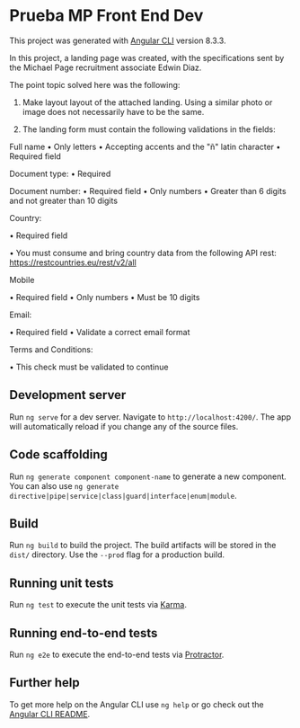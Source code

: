 # Prueba MP Front End Dev

This project was generated with [Angular CLI](https://github.com/angular/angular-cli) version 8.3.3.

In this project, a landing page was created, with the specifications sent by the Michael Page recruitment associate Edwin Diaz.

The point topic solved here was the following:

1. Make layout layout of the attached landing.
Using a similar photo or image does not necessarily have to be the same.

2. The landing form must contain the following validations in the fields:

Full name
• Only letters
• Accepting accents and the "ñ" latin character
• Required field

Document type:
• Required

Document number:
• Required field
• Only numbers
• Greater than 6 digits and not greater than 10 digits

Country:

• Required field

• You must consume and bring country data from the following API rest:
https://restcountries.eu/rest/v2/all

Mobile

• Required field
• Only numbers
• Must be 10 digits

Email:

• Required field
• Validate a correct email format

Terms and Conditions:

• This check must be validated to continue

## Development server

Run `ng serve` for a dev server. Navigate to `http://localhost:4200/`. The app will automatically reload if you change any of the source files.

## Code scaffolding

Run `ng generate component component-name` to generate a new component. You can also use `ng generate directive|pipe|service|class|guard|interface|enum|module`.

## Build

Run `ng build` to build the project. The build artifacts will be stored in the `dist/` directory. Use the `--prod` flag for a production build.

## Running unit tests

Run `ng test` to execute the unit tests via [Karma](https://karma-runner.github.io).

## Running end-to-end tests

Run `ng e2e` to execute the end-to-end tests via [Protractor](http://www.protractortest.org/).

## Further help

To get more help on the Angular CLI use `ng help` or go check out the [Angular CLI README](https://github.com/angular/angular-cli/blob/master/README.md).

